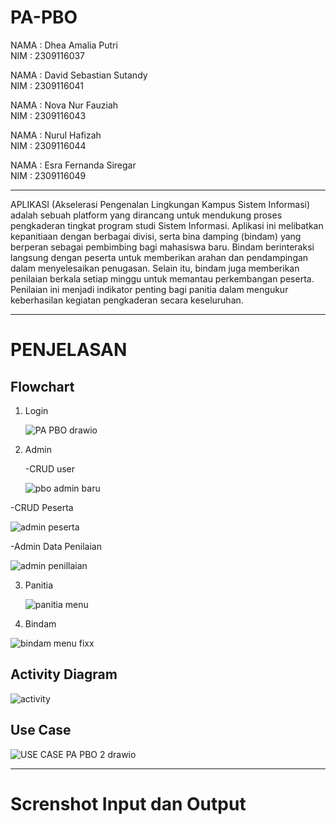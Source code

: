 # PA-PBO

NAMA  : Dhea Amalia Putri                         
NIM   : 2309116037

NAMA  : David Sebastian Sutandy                                      
NIM   : 2309116041

NAMA  : Nova Nur Fauziah                                      
NIM   : 2309116043

NAMA  : Nurul Hafizah                        
NIM   : 2309116044

NAMA  : Esra Fernanda Siregar                         
NIM   : 2309116049

__________________________________________________________________________________________________________________________________________________________________________________________________________________




APLIKASI (Akselerasi Pengenalan Lingkungan Kampus Sistem Informasi) adalah sebuah platform yang dirancang untuk mendukung proses pengkaderan tingkat program studi Sistem Informasi. Aplikasi ini melibatkan kepanitiaan dengan berbagai divisi, serta bina damping (bindam) yang berperan sebagai pembimbing bagi mahasiswa baru. Bindam berinteraksi langsung dengan peserta untuk memberikan arahan dan pendampingan dalam menyelesaikan penugasan. Selain itu, bindam juga memberikan penilaian berkala setiap minggu untuk memantau perkembangan peserta. Penilaian ini menjadi indikator penting bagi panitia dalam mengukur keberhasilan kegiatan pengkaderan secara keseluruhan.



________________________________________________________________________________________________________________________________________________________________________________________________________________________


# **PENJELASAN**



## __Flowchart__



1. Login



   ![PA PBO  drawio](https://github.com/user-attachments/assets/65be2cbe-94a2-4b00-be11-704f28169c83)








2. Admin






   -CRUD user





   ![pbo admin baru](https://github.com/user-attachments/assets/2b794428-3079-4bef-a8a3-4e3df54cb024)







  -CRUD Peserta
   





   ![admin peserta](https://github.com/user-attachments/assets/bdbdfea6-d2f3-4b10-9d49-b2728105fde3)
   






  -Admin Data Penilaian








  ![admin penillaian](https://github.com/user-attachments/assets/b8478693-ad4d-48e1-8002-688c8469bd36)









3. Panitia






   ![panitia menu](https://github.com/user-attachments/assets/7f92deb6-6d28-44be-8ae9-023e733548b4)
   








4. Bindam







  
![bindam menu fixx](https://github.com/user-attachments/assets/09aaeb5f-768c-4d79-86aa-79a3f0785ddb)












## __Activity Diagram__




![activity](https://github.com/user-attachments/assets/dc9f4c31-49bf-4b86-87bf-de0f3594d4f5)







## __Use Case__






![USE CASE PA PBO 2 drawio](https://github.com/user-attachments/assets/13b6cff4-fb46-4e3f-8409-a51829428cd5)







----------------------------------------------------------------------------------------------------------------

# __Screnshot Input dan Output__





 

